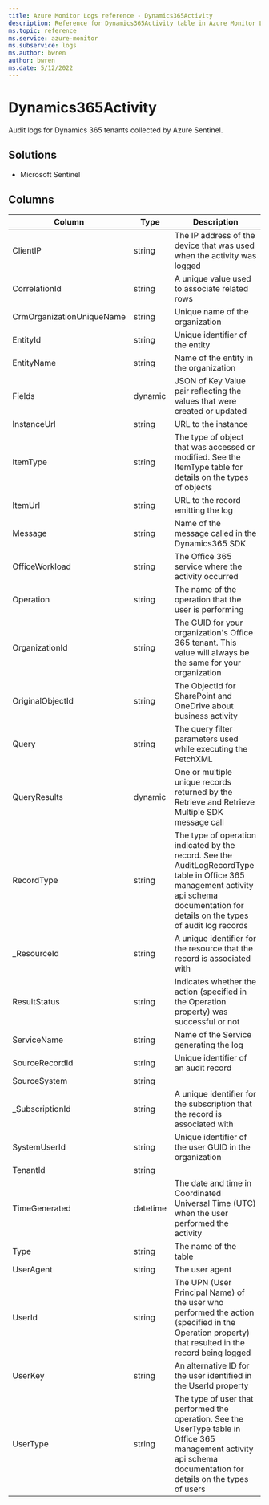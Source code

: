```yaml
---
title: Azure Monitor Logs reference - Dynamics365Activity
description: Reference for Dynamics365Activity table in Azure Monitor Logs.
ms.topic: reference
ms.service: azure-monitor
ms.subservice: logs
ms.author: bwren
author: bwren
ms.date: 5/12/2022
---
```


# Dynamics365Activity

 Audit logs for Dynamics 365 tenants collected by Azure Sentinel.

## Solutions

- Microsoft Sentinel




## Columns

| Column | Type | Description |
| --- | --- | --- |
| ClientIP | string | The IP address of the device that was used when the activity was logged |
| CorrelationId | string | A unique value used to associate related rows |
| CrmOrganizationUniqueName | string | Unique name of the organization |
| EntityId | string | Unique identifier of the entity |
| EntityName | string | Name of the entity in the organization |
| Fields | dynamic | JSON of Key Value pair reflecting the values that were created or updated |
| InstanceUrl | string | URL to the instance |
| ItemType | string | The type of object that was accessed or modified. See the ItemType table for details on the types of objects |
| ItemUrl | string | URL to the record emitting the log |
| Message | string | Name of the message called in the Dynamics365 SDK |
| OfficeWorkload | string | The Office 365 service where the activity occurred |
| Operation | string | The name of the operation that the user is performing |
| OrganizationId | string | The GUID for your organization's Office 365 tenant. This value will always be the same for your organization |
| OriginalObjectId | string | The ObjectId for SharePoint and OneDrive about business activity |
| Query | string | The query filter parameters used while executing the FetchXML |
| QueryResults | dynamic | One or multiple unique records returned by the Retrieve and Retrieve Multiple SDK message call |
| RecordType | string | The type of operation indicated by the record. See the AuditLogRecordType table in Office 365 management activity api schema documentation for details on the types of audit log records |
| _ResourceId | string | A unique identifier for the resource that the record is associated with |
| ResultStatus | string | Indicates whether the action (specified in the Operation property) was successful or not |
| ServiceName | string | Name of the Service generating the log |
| SourceRecordId | string | Unique identifier of an audit record |
| SourceSystem | string |  |
| _SubscriptionId | string | A unique identifier for the subscription that the record is associated with |
| SystemUserId | string | Unique identifier of the user GUID in the organization |
| TenantId | string |  |
| TimeGenerated | datetime | The date and time in Coordinated Universal Time (UTC) when the user performed the activity |
| Type | string | The name of the table |
| UserAgent | string | The user agent |
| UserId | string | The UPN (User Principal Name) of the user who performed the action (specified in the Operation property) that resulted in the record being logged |
| UserKey | string | An alternative ID for the user identified in the UserId property |
| UserType | string | The type of user that performed the operation. See the UserType table in Office 365 management activity api schema documentation for details on the types of users |
